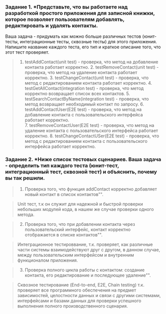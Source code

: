 ### Задание 1. *Представьте, что вы работаете над разработкой простого приложения для записной книжки, которое позволяет пользователям добавлять, редактировать и удалять контакты.
Ваша задача - придумать как можно больше различных тестов (юнит-тесты, интеграционные тесты, сквозные тесты) для этого приложения. 
Напишите название каждого теста, его тип и краткое описание того, что этот тест проверяет. 

>   1. testAddContact(unit test) - проверка, что метод на добавление контакта работает корректно.
    2. testRemoveContact(unit test) - проверка, что метод на удаление контакта работает корректно.
    3. testChangeContact(unit test) - проверка, что метод с редактированием контакта работает корректно.
    4. testGetAllContact(integration test) - проверка, что метод корректно возвращает список всех контактов.
    5. testSearchContactByName(integration test) - проверка, что метод возвращает необходимый контакт по запросу.
    6. testAddContactUser(E2E test) - проверка, что метод на добавление контакта c пользовательского интерфейса работает корректно.  
    7. testRemoveContactUser(E2E test) - проверка, что метод на удаление контакта c пользовательского интерфейса работает корректно.
    8. testChangeContactUSer(E2E test) - проверка, что метод с редактированием контакта c пользовательского интерфейса работает корректно.


### Задание 2. *Ниже список тестовых сценариев. Ваша задача - определить тип каждого теста (юнит-тест, интеграционный тест, сквозной тест) и объяснить, почему вы так решили. ###

>1. Проверка того, что функция addContact корректно добавляет новый контакт в список контактов"".

>   Unit тест, т.к он служит для надежной и быстрой проверки небольших модулей кода, в нашем же случае проверки одного метода.

>2. Проверка того, что при добавлении контакта через пользовательский интерфейс, контакт корректно отображается в списке контактов"".

>   Интеграционное тестироввание, т.к. проверяет, как различные части системы взаимодействуют друг с другом, в данном случае, 
    между пользовательским интерфейсом и внутренним функционалом приложения.

>3. Проверка полного цикла работы с контактом: создание контакта, его редактирование и последующее удаление"".

>   Сквозное тестирование (End-to-end, E2E, Chain testing) т.к. проверяет все программного обеспечения
    на предмет зависимостей, целостности данных и связи с другими системами, интерфейсами и базами данных 
    для проверки успешного выполнения полного производственного сценария.

